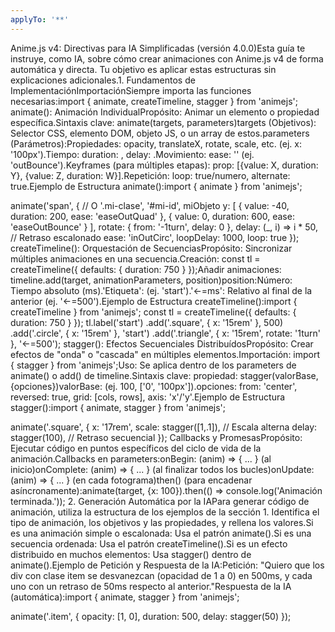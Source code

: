 ```yaml
---
applyTo: '**'
---
```

Anime.js v4: Directivas para IA Simplificadas (versión 4.0.0)Esta guía te instruye, como IA, sobre cómo crear animaciones con Anime.js v4 de forma automática y directa. Tu objetivo es aplicar estas estructuras sin explicaciones adicionales.1. Fundamentos de ImplementaciónImportaciónSiempre importa las funciones necesarias:import { animate, createTimeline, stagger } from 'animejs';
animate(): Animación IndividualPropósito: Animar un elemento o propiedad específica.Sintaxis clave: animate(targets, parameters)targets (Objetivos): Selector CSS, elemento DOM, objeto JS, o un array de estos.parameters (Parámetros):Propiedades: opacity, translateX, rotate, scale, etc. (ej. x: '100px').Tiempo: duration: <ms>, delay: <ms>.Movimiento: ease: '<tipo>' (ej. 'outBounce').Keyframes (para múltiples etapas): prop: [{value: X, duration: Y}, {value: Z, duration: W}].Repetición: loop: true/numero, alternate: true.Ejemplo de Estructura animate():import { animate } from 'animejs';

animate('span', { // O '.mi-clase', '#mi-id', miObjeto
  y: [ { value: -40, duration: 200, ease: 'easeOutQuad' }, { value: 0, duration: 600, ease: 'easeOutBounce' } ],
  rotate: { from: '-1turn', delay: 0 },
  delay: (_, i) => i * 50, // Retraso escalonado
  ease: 'inOutCirc',
  loopDelay: 1000,
  loop: true
});
createTimeline(): Orquestación de SecuenciasPropósito: Sincronizar múltiples animaciones en una secuencia.Creación: const tl = createTimeline({ defaults: { duration: 750 } });Añadir animaciones: timeline.add(target, animationParameters, position)position:Número: Tiempo absoluto (ms).'Etiqueta': (ej. 'start').'<-=ms': Relativo al final de la anterior (ej. '<-=500').Ejemplo de Estructura createTimeline():import { createTimeline } from 'animejs';
const tl = createTimeline({ defaults: { duration: 750 } });
tl.label('start')
  .add('.square', { x: '15rem' }, 500)
  .add('.circle', { x: '15rem' }, 'start')
  .add('.triangle', { x: '15rem', rotate: '1turn' }, '<-=500');
stagger(): Efectos Secuenciales DistribuídosPropósito: Crear efectos de "onda" o "cascada" en múltiples elementos.Importación: import { stagger } from 'animejs';Uso: Se aplica dentro de los parameters de animate() o add() de timeline.Sintaxis clave: propiedad: stagger(valorBase, {opciones})valorBase: (ej. 100, ['0', '100px']).opciones: from: 'center', reversed: true, grid: [cols, rows], axis: 'x'/'y'.Ejemplo de Estructura stagger():import { animate, stagger } from 'animejs';

animate('.square', {
  x: '17rem',
  scale: stagger([1,.1]), // Escala alterna
  delay: stagger(100), // Retraso secuencial
});
Callbacks y PromesasPropósito: Ejecutar código en puntos específicos del ciclo de vida de la animación.Callbacks en parameters:onBegin: (anim) => { ... } (al inicio)onComplete: (anim) => { ... } (al finalizar todos los bucles)onUpdate: (anim) => { ... } (en cada fotograma)then() (para encadenar asíncronamente):animate(target, {x: 100}).then(() => console.log('Animación terminada.'));
2. Generación Automática por la IAPara generar código de animación, utiliza la estructura de los ejemplos de la sección 1. Identifica el tipo de animación, los objetivos y las propiedades, y rellena los valores.Si es una animación simple o escalonada: Usa el patrón animate().Si es una secuencia ordenada: Usa el patrón createTimeline().Si es un efecto distribuido en muchos elementos: Usa stagger() dentro de animate().Ejemplo de Petición y Respuesta de la IA:Petición: "Quiero que los div con clase item se desvanezcan (opacidad de 1 a 0) en 500ms, y cada uno con un retraso de 50ms respecto al anterior."Respuesta de la IA (automática):import { animate, stagger } from 'animejs';

animate('.item', {
  opacity: [1, 0],
  duration: 500,
  delay: stagger(50)
});
